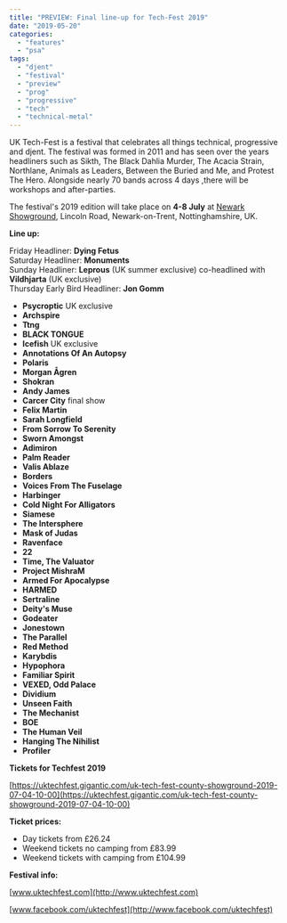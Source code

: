 ```yaml
---
title: "PREVIEW: Final line-up for Tech-Fest 2019"
date: "2019-05-20"
categories: 
  - "features"
  - "psa"
tags: 
  - "djent"
  - "festival"
  - "preview"
  - "prog"
  - "progressive"
  - "tech"
  - "technical-metal"
---
```


UK Tech-Fest is a festival that celebrates all things technical, progressive and djent. The festival was formed in 2011 and has seen over the years headliners such as Sikth, The Black Dahlia Murder, The Acacia Strain, Northlane, Animals as Leaders, Between the Buried and Me, and Protest The Hero. Alongside nearly 70 bands across 4 days ,there will be workshops and after-parties.

The festival's 2019 edition will take place on **4-8 July** at [Newark Showground](http://www.newarkshowground.com/), Lincoln Road, Newark-on-Trent, Nottinghamshire, UK.

**Line up:**

Friday Headliner: **Dying Fetus**  
Saturday Headliner: **Monuments**  
Sunday Headliner: **Leprous** (UK summer exclusive) co-headlined with **Vildhjarta** (UK exclusive)  
Thursday Early Bird Headliner: **Jon Gomm**

- **Psycroptic** UK exclusive
- **Archspire**
- **Ttng**
- **BLACK TONGUE**
- **Icefish** UK exclusive
- **Annotations Of An Autopsy**
- **Polaris**
- **Morgan Ågren**
- **Shokran**
- **Andy James**
- **Carcer City** final show
- **Felix Martin**
- **Sarah Longfield**
- **From Sorrow To Serenity**
- **Sworn Amongst**
- **Adimiron**
- **Palm Reader**
- **Valis Ablaze**
- **Borders**
- **Voices From The Fuselage**
- **Harbinger**
- **Cold Night For Alligators**
- **Siamese**
- **The Intersphere**
- **Mask of Judas**
- **Ravenface**
- **22**
- **Time, The Valuator**
- **Project MishraM**
- **Armed For Apocalypse**
- **HARMED**
- **Sertraline**
- **Deity's Muse**
- **Godeater**
- **Jonestown**
- **The Parallel**
- **Red Method**
- **Karybdis**
- **Hypophora**
- **Familiar Spirit**
- **VEXED, Odd Palace**
- **Dividium**
- **Unseen Faith**
- **The Mechanist**
- **BOE**
- **The Human Veil**
- **Hanging The Nihilist**
- **Profiler**

**Tickets for Techfest 2019**

[https://uktechfest.gigantic.com/uk-tech-fest-county-showground-2019-07-04-10-00](https://uktechfest.gigantic.com/uk-tech-fest-county-showground-2019-07-04-10-00)

**Ticket prices:**

- Day tickets from £26.24
- Weekend tickets no camping from £83.99
- Weekend tickets with camping from £104.99

**Festival info:**

[www.uktechfest.com](http://www.uktechfest.com)

[www.facebook.com/uktechfest](http://www.facebook.com/uktechfest)
